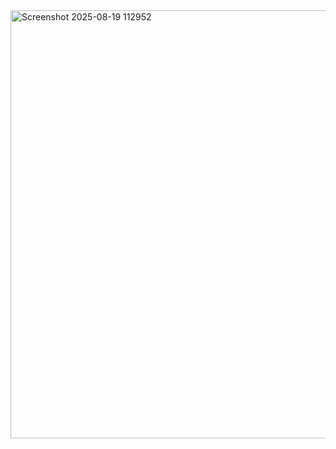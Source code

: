 <img width="1522" height="685" alt="Screenshot 2025-08-19 112952" src="https://github.com/user-attachments/assets/6ca2e80f-5648-4a6d-9966-9bcc65a10b5a" />
